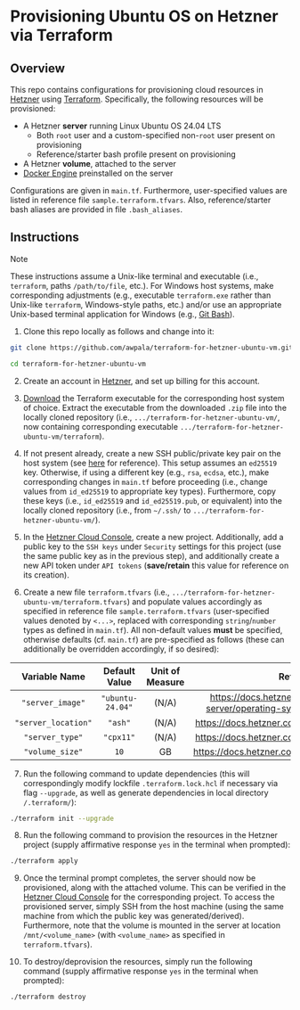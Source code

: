 # Provisioning Ubuntu OS on Hetzner via Terraform

## Overview

This repo contains configurations for provisioning cloud resources in [Hetzner](https://www.hetzner.com/) using [Terraform](https://www.terraform.io/). Specifically, the following resources will be provisioned:
  * A Hetzner **server** running Linux Ubuntu OS 24.04 LTS
    * Both `root` user and a custom-specified non-`root` user present on provisioning
    * Reference/starter bash profile present on provisioning
  * A Hetzner **volume**, attached to the server
  * [Docker Engine](https://docs.docker.com/engine/) preinstalled on the server

Configurations are given in `main.tf`. Furthermore, user-specified values are listed in reference file `sample.terraform.tfvars`. Also, reference/starter bash aliases are provided in file `.bash_aliases`.

## Instructions

> [!NOTE]
> These instructions assume a Unix-like terminal and executable (i.e., `terraform`, paths `/path/to/file`, etc.). For Windows host systems, make corresponding adjustments (e.g., executable `terraform.exe` rather than Unix-like `terraform`, Windows-style paths, etc.) and/or use an appropriate Unix-based terminal application for Windows (e.g., [Git Bash](https://gitforwindows.org/)).

1. Clone this repo locally as follows and change into it:

```bash
git clone https://github.com/awpala/terraform-for-hetzner-ubuntu-vm.git
```
```bash
cd terraform-for-hetzner-ubuntu-vm
```

2. Create an account in [Hetzner](https://www.hetzner.com/), and set up billing for this account.

3. [Download](https://developer.hashicorp.com/terraform/downloads?product_intent=terraform) the Terraform executable for the corresponding host system of choice. Extract the executable from the downloaded `.zip` file into the locally cloned repository (i.e., `.../terraform-for-hetzner-ubuntu-vm/`, now containing corresponding executable `.../terraform-for-hetzner-ubuntu-vm/terraform`).

4. If not present already, create a new SSH public/private key pair on the host system (see [here](https://docs.github.com/en/authentication/connecting-to-github-with-ssh/checking-for-existing-ssh-keys) for reference). This setup assumes an `ed25519` key. Otherwise, if using a different key (e.g., `rsa`, `ecdsa`, etc.), make corresponding changes in `main.tf` before proceeding (i.e., change values from `id_ed25519` to appropriate key types). Furthermore, copy these keys (i.e., `id_ed25519` and `id_ed25519.pub`, or equivalent) into the locally cloned repository (i.e., from `~/.ssh/` to `.../terraform-for-hetzner-ubuntu-vm/`).

5. In the [Hetzner Cloud Console](https://console.hetzner.cloud), create a new project. Additionally, add a public key to the `SSH keys` under `Security` settings for this project (use the same public key as in the previous step), and additionally create a new API token under `API tokens` (**save/retain** this value for reference on its creation). 

6. Create a new file `terraform.tfvars` (i.e., `.../terraform-for-hetzner-ubuntu-vm/terraform.tfvars`) and populate values accordingly as specified in reference file `sample.terraform.tfvars` (user-specified values denoted by `<...>`, replaced with corresponding `string`/`number` types as defined in `main.tf`). All non-default values **must** be specified, otherwise defaults (cf. `main.tf`) are pre-specified as follows (these can additionally be overridden accordingly, if so desired):

| Variable Name | Default Value | Unit of Measure | Reference |
|:--:|:--:|:--:|:--:|
| `"server_image"` | `"ubuntu-24.04"` | (N/A) | https://docs.hetzner.com/robot/dedicated-server/operating-systems/standard-images/ |
| `"server_location"` | `"ash"` | (N/A) | https://docs.hetzner.com/cloud/general/locations/ |
| `"server_type"` | `"cpx11"` | (N/A) | https://docs.hetzner.com/cloud/servers/overview/ |
| `"volume_size"` | `10` | GB | https://docs.hetzner.com/cloud/volumes/overview/ |

7. Run the following command to update dependencies (this will correspondingly modify lockfile `.terraform.lock.hcl` if necessary via flag `--upgrade`, as well as generate dependencies in local directory `/.terraform/`):

```bash
./terraform init --upgrade
```

8. Run the following command to provision the resources in the Hetzner project (supply affirmative response `yes` in the terminal when prompted):

```bash
./terraform apply
```

9. Once the terminal prompt completes, the server should now be provisioned, along with the attached volume. This can be verified in the [Hetzner Cloud Console](https://console.hetzner.cloud) for the corresponding project. To access the provisioned server, simply SSH from the host machine (using the same machine from which the public key was generated/derived). Furthermore, note that the volume is mounted in the server at location `/mnt/<volume_name>` (with `<volume_name>` as specified in `terraform.tfvars`).

10. To destroy/deprovision the resources, simply run the following command (supply affirmative response `yes` in the terminal when prompted):

```bash
./terraform destroy
```
